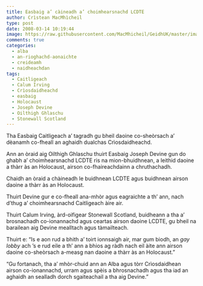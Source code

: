 ```yaml
---
title: Easbaig a’ càineadh a’ choimhearsnachd LCDTE
author: Crìstean MacMhìcheil
type: post
date: 2008-03-14 10:19:44
image: https://raw.githubusercontent.com/MacMhicheil/GeidhUK/master/images/2008-03-14-easbaig-a-caineadh-a-choimhearsnachd-lcdte.jpg
comments: true
categories:
  - alba
  - an-rioghachd-aonaichte
  - creideamh
  - naidheachdan
tags:
  - Caitligeach
  - Calum Irving
  - Crìosdaidheachd
  - easbaig
  - Holocaust
  - Joseph Devine
  - Oilthigh Ghlaschu
  - Stonewall Scotland
---
```

Tha Easbaig Caitligeach a’ tagradh gu bheil daoine co-sheòrsach a’ dèanamh co-fheall an aghaidh dualchas Crìosdaidheachd.

<!--more-->

Ann an òraid aig Oilthigh Ghlaschu thuirt Easbaig Joseph Devine gun do ghabh a’ choimhearsnachd LCDTE ris na mion-bhuidhnean, a leithid daoine a thàrr às an Holocaust, airson co-fhaireachdainn a chruthachadh.

Chaidh an òraid a chàineadh le buidhnean LCDTE agus buidhnean airson daoine a thàrr às an Holocaust.

Thuirt Devine gur e co-fheall ana-mhòr agus eagraichte a th’ ann, nach d’thug a’ choimhearsnachd Caitligeach àire air.

Thuirt Calum Irving, àrd-oifigear Stonewall Scotland, buidheann a tha a’ brosnachadh co-ionannachd agus ceartas airson daoine LCDTE, gu bheil na barailean aig Devine mealltach agus tàmailteach.

Thuirt e: “Is e aon rud a bhith a’ toirt ionnsaigh air, mar gum biodh, an _gay lobby_ ach ’s e rud eile a th’ ann a bhios ag ràdh nach eil àite ann airson daoine co-sheòrsach a-measg nan daoine a thàrr às an Holocaust.”

“Gu fortanach, tha a’ mhòr-chuid ann an Alba agus tòrr Crìosdaidhean airson co-ionannachd, urram agus spèis a bhrosnachadh agus tha iad an aghaidh an sealladh dorch sgaiteachail a tha aig Devine.”

